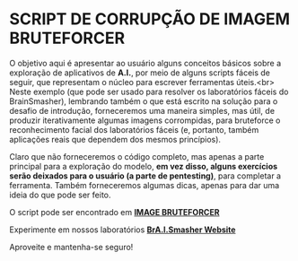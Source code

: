 # SCRIPT DE CORRUPÇÃO DE IMAGEM BRUTEFORCER

O objetivo aqui é apresentar ao usuário alguns conceitos básicos sobre a exploração de aplicativos de **A.I.**, por meio de alguns scripts fáceis de seguir, que representam o núcleo para escrever ferramentas úteis.\<br>\
Neste exemplo (que pode ser usado para resolver os laboratórios fáceis do BrainSmasher), lembrando também o que está escrito na solução para o desafio de introdução, forneceremos uma maneira simples, mas útil, de produzir iterativamente algumas imagens corrompidas, para bruteforce o reconhecimento facial dos laboratórios fáceis (e, portanto, também aplicações reais que dependem dos mesmos princípios).

Claro que não forneceremos o código completo, mas apenas a parte principal para a exploração do modelo, **em vez disso, alguns exercícios serão deixados para o usuário (a parte de pentesting)**, para completar a ferramenta. Também forneceremos algumas dicas, apenas para dar uma ideia do que pode ser feito.

O script pode ser encontrado em [**IMAGE BRUTEFORCER**](https://colab.research.google.com/drive/1kUiWGRKr4vhqjI9Xgaqw3D5z3SeTXKmV)

Experimente em nossos laboratórios [**BrA.I.Smasher Website**](https://beta.brainsmasher.eu)

Aproveite e mantenha-se seguro!
